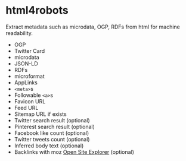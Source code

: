 html4robots
===========

Extract metadata such as microdata, OGP, RDFs from html for machine readability.

- OGP
- Twitter Card
- microdata
- JSON-LD
- RDFs
- microformat
- AppLinks
- `<meta>`s
- Followable `<a>`s
- Favicon URL
- Feed URL
- Sitemap URL if exists
- Twitter search result (optional)
- Pinterest search result (optional)
- Facebook like count (optional)
- Twitter tweets count (optional)
- Inferred body text (optional)
- Backlinks with moz [Open Site Explorer](https://moz.com/researchtools/ose/) (optional)
